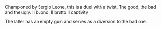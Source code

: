 Championed by Sergio Leone, this is a duel with a twist. 
The good, the bad and the ugly. 
Il buono, Il brutto Il captivity 


The latter has an empty gum and serves as a diversion to the bad one. 

